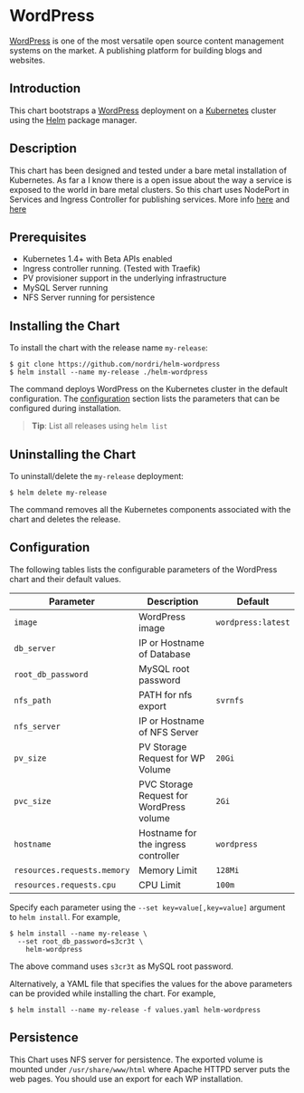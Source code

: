 # WordPress

[WordPress](https://wordpress.org/) is one of the most versatile open source content management systems on the market. A publishing platform for building blogs and websites.

## Introduction

This chart bootstraps a [WordPress](https://wordpress.org/) deployment on a [Kubernetes](http://kubernetes.io) cluster using the [Helm](https://helm.sh) package manager.

## Description

This chart has been designed and tested under a bare metal installation of Kubernetes. As far a I know there is a open issue about the way a service is exposed to the world in bare metal clusters. So this chart uses NodePort in Services and Ingress Controller for publishing services. More info [here](https://github.com/kubernetes/ingress/issues/17) and [here](https://medium.com/@rothgar/exposing-services-using-ingress-with-on-prem-kubernetes-clusters-f413d87b6d34#.c67kqh60k)

## Prerequisites

- Kubernetes 1.4+ with Beta APIs enabled
- Ingress controller running. (Tested with Traefik)
- PV provisioner support in the underlying infrastructure
- MySQL Server running
- NFS Server running for persistence

## Installing the Chart

To install the chart with the release name `my-release`:

```console
$ git clone https://github.com/nordri/helm-wordpress
$ helm install --name my-release ./helm-wordpress
```

The command deploys WordPress on the Kubernetes cluster in the default configuration. The [configuration](#configuration) section lists the parameters that can be configured during installation.

> **Tip**: List all releases using `helm list`

## Uninstalling the Chart

To uninstall/delete the `my-release` deployment:

```console
$ helm delete my-release
```

The command removes all the Kubernetes components associated with the chart and deletes the release.

## Configuration

The following tables lists the configurable parameters of the WordPress chart and their default values.

| Parameter                            | Description                              | Default                                                    |
| -------------------------------      | -------------------------------          | ---------------------------------------------------------- |
| `image`                              | WordPress image                          | `wordpress:latest`                                         |
| `db_server`                          | IP or Hostname of Database               |                                                            |
| `root_db_password`                   | MySQL root password                      |                                                            |
| `nfs_path`                           | PATH for nfs export                      | `svrnfs`                                                   |
| `nfs_server`                         | IP or Hostname of NFS Server             |                                                            |
| `pv_size`                            | PV Storage Request for WP Volume         | `20Gi`                                                     |
| `pvc_size`                           | PVC Storage Request for WordPress volume | `2Gi`                                                      |
| `hostname`                           | Hostname for the ingress controller      | `wordpress`                                                |
| `resources.requests.memory`          | Memory Limit                             | `128Mi`                                                    |
| `resources.requests.cpu`             | CPU Limit                                | `100m`                                                     |


Specify each parameter using the `--set key=value[,key=value]` argument to `helm install`. For example,

```console
$ helm install --name my-release \
  --set root_db_password=s3cr3t \
    helm-wordpress
```

The above command uses `s3cr3t` as MySQL root password.

Alternatively, a YAML file that specifies the values for the above parameters can be provided while installing the chart. For example,

```console
$ helm install --name my-release -f values.yaml helm-wordpress
```

## Persistence

This Chart uses NFS server for persistence. The exported volume is mounted under `/usr/share/www/html` where Apache HTTPD server puts the web pages. You should use an export for each WP installation.
